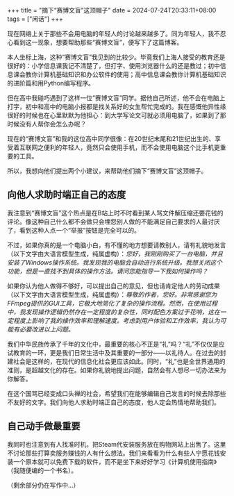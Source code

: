+++
title = "摘下“赛博文盲”这顶帽子"
date = 2024-07-24T20:33:11+08:00
tags = ["闲话"]
+++

现在网络上关于那些不会用电脑的年轻人的讨论越来越多了。同为年轻人，我不忍心看到这一现象，想要帮助那些“赛博文盲”，便写下了这篇博客。

<!--more-->

本人坐标上海，这种“赛博文盲”我见到的比较少。毕竟我们上海人接受的教育还是很好的：小学信息课我记不清楚了，但打字、使用浏览器什么的还是教过；初中信息课会教你计算机基础知识和办公软件的使用；高中信息课会教你计算机基础知识的进阶篇和用Python编写程序。

但在高中我碰巧遇到了这样一位“赛博文盲”同学。据他自己所述，他不会在电脑上打字，初中和高中的电脑小报都是找关系好的女生帮忙完成的。我在感慨他异性缘很好的时候也在心里默默为他担心：到大学写论文可就必须用电脑了，如果到了那时候没有人帮你会怎么办呢？

现在的“赛博文盲”和我的这位高中同学很像：在20世纪末尾和21世纪出生的、享受着互联网之便利的年轻人，竟然只会使用手机，而不会使用电脑这个比手机更重要的工具。

所以，我想向他们提出两个小建议，来帮助他们摘下“赛博文盲”这顶帽子。

## 向他人求助时端正自己的态度
我注意到“赛博文盲”这个热点是在B站上时不时看到某人骂文件解压缩还要花钱的评论。像这种自己什么都不会做只会埋怨别人做的不能满足自己要求的人最讨厌了，看到这种人点一个“举报”按钮是完全可以的。

不过，如果你真的是一个电脑小白，有不懂的地方想要请教别人，请有礼貌地发言（以下文字由大语言模型生成，纯属虚构）：*您好，我刚刚购买了一台电脑，并且安装了Windows操作系统。我发现我的电脑会自动进行系统升级。我想关闭这个功能，但是一直找不到具体的操作方法。请问您能指导一下我如何操作吗？*

如果你认为他人做得不够好，可以提出自己的意见，但也请肯定他人的劳动成果（以下文字由大语言模型生成，纯属虚构）：*尊敬的作者，您好。非常感谢您为FFmpeg提供的GUI工具，它极大地简化了复杂的操作流程。然而，在使用过程中，我发现操作逻辑仍然存在一定程度的复杂性，同时配色方案过于花哨，这在一定程度上影响了我的操作效率和理解速度。考虑到用户体验和工作效率，我认为可能有必要改进以上问题。*

我们中华民族传承了千年的文化中，最重要的核心不正是“礼”吗？“礼”不仅仅是应试教育的一环，更是我们日常生活中及其重要的一部分——以礼待人。在过去的封建社会是这样的，在现代的信息化社会更应该如此。同时，“礼”也是全世界通用的准则，是超越文化的存在。如果你礼貌地提出问题，自然会有人想尽一切办法来为你解答。

在这个国骂已经变成口头禅的社会，希望我们在能够编辑自己发言的时候去除那些不友好的文字。我们向他人求助时端正自己的态度，他人定会热情地帮助我们。

## 自己动手做最重要
我同时也注意到有人找准时机，把Steam代安装服务放在购物网站上出售了。这里不讨论那些打算卖服务赚钱的人有什么想法。我们来看看为什么有些人宁愿花钱安装一个原本就可以免费下载的软件，而不是坐下来好好学习《计算机使用指南》（我随便编的一个书名）。

（剩余部分仍在写作中...）
